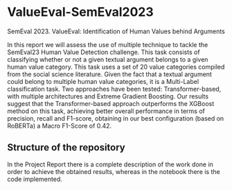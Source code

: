 # ValueEval-SemEval2023
SemEval 2023. ValueEval: Identification of Human Values behind Arguments


In this report we will assess the use of multiple technique to tackle the SemEval23 Human Value Detection challenge. This task consists
of classifying whether or not a given textual argument belongs to a given human value category. This task uses a set of 20 value categories
compiled from the social science literature. Given the fact that a textual argument could belong to multiple human value categories,
it is a Multi-Label classification task. 
Two approaches have been tested: Transformer-based, with multiple architectures and Extreme Gradient Boosting. Our results suggest that
the Transformer-based approach outperforms the XGBoost method on this task, achieving better overall performance in terms of precision,
recall and F1-score, obtaining in our best configuration (based on RoBERTa) a Macro F1-Score of 0.42.


## Structure of the repository

In the Project Report there is a complete description of the work done in order to achieve the obtained results, whereas in the
notebook there is the code implemented.